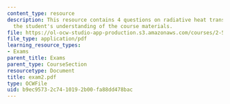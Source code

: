 ```yaml
---
content_type: resource
description: This resource contains 4 questions on radiative heat transfer to test
  the student's understanding of the course materials.
file: https://ol-ocw-studio-app-production.s3.amazonaws.com/courses/2-58j-radiative-transfer-spring-2006/b9ec95732c7410192b00fa88dd478bac_exam2.pdf
file_type: application/pdf
learning_resource_types:
- Exams
parent_title: Exams
parent_type: CourseSection
resourcetype: Document
title: exam2.pdf
type: OCWFile
uid: b9ec9573-2c74-1019-2b00-fa88dd478bac
---
```

